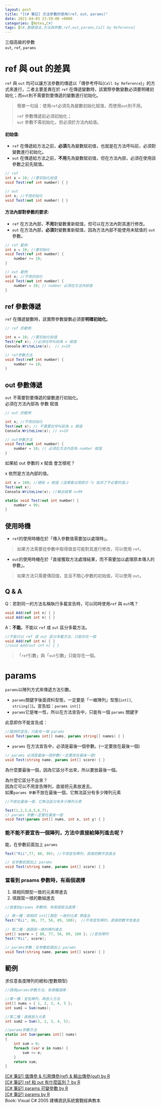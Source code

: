 ```yaml
---
layout: post
title: "[C# 筆記] 方法參數的使用(ref、out、params)"
date: 2021-04-03 23:59:00 +0800
categories: [Notes,C#]
tags: [C#,基礎語法,方法與參數,ref,out,params,Call by Reference]
---
```


三個高級的參數      
`out`, `ref`, `params`

# ref 與 out 的差異

`ref` 與 `out` 均可以讓方法參數的傳遞以「傳參考呼叫(`Call by Reference`)」的方式來進行，二者主要差異在於 `ref` 在傳遞變數時，該實際參數變數必須要明確初始化；而`out`則不需要對要傳遞的變數進行初始化。

> 簡單一句話：使用`ref`必須先為變數初始化賦值，而使用`out`則不用。
>
> `ref` 參數傳遞前必須初始化；      
> `out` 參數不需初始化，但必須於方法內給值。        


#### 初始值:

- `ref` 在傳遞給方法之前，**必須**先為變數賦初值，也就是在方法呼叫前，必須對變數進行初始化。
- `out` 在傳遞給方法之前，**不用**先為變數賦初值，但在方法內部，必須在使用該參數之前先賦值。

```c#
// ref
int x = 10; //要初始化給值
void Test(ref int number) { }

// out
int x; //不用初始化
void Test(out int number) { }
```

#### 方法內部對參數的要求:

- `ref` 在方法內部，**不用**對變數重新賦值，但可以在方法內對其進行修改。
- `out` 在方法內部，**必須**對變數重新賦值，因為方法內部不能使用未賦值的 `out` 參數。
        
```c#
// ref 範例
int x = 10; //要初始化
void Test(ref int number) {
    number += 10;
}

// out 範例
int x; //不用初始化
void Test(out int number) {
    number = 10; // number 必須在方法內給值
}
```


## ref 參數傳遞

`ref` 在傳遞變數時，該實際參數變數必須要**明確初始化**。

```c#
// ref 的範例

int x = 10; //要初始化給值
Test(ref x); //必須在呼叫前為 x 賦值
Console.WriteLine(x);  // x=20

// ref參數方法
void Test(ref int number) {
    number += 10;
}
```

## out 參數傳遞

`out` 不需要對要傳遞的變數進行初始化。      
必須在方法內部為 參數 賦值

```c#
// out 的範例

int x; //不用初始化
Test(out x); // 不需要在呼叫前為 x 賦值
Console.WriteLine(x); // x=10

// out參數方法
void Test(out int number) {
    number = 10; // 必須在方法內部為 number 賦值
}
```

如果給 out 參數的 x 賦值 會怎樣呢？      

x 依然是方法內部的值。

```c#
int x = 100; //硬給 x 賦值 (這裡會出現提示「x 指派了不必要的值」)
Test(out x);
Console.WriteLine(x); //輸出結果 x=99

static void Test(out int number) {
    number = 99; 
}
```

## 使用時機

- `ref`的使用時機在於「傳入參數值需要加以處理時」。

> 如果方法需要從參數中取得值並可能對其進行修改，可以使用 `ref`。

- `out`的使用時機在於「直接獲取方法處理結果，而不需要加以處理原本傳入的參數」。

> 如果方法只需要傳回值，並且不關心參數的初始值，可以使用 `out`。


## Q & A
Q：若對同一的方法名稱執行多載宣告時，可以同時使用`ref` 與 `out`嗎？

```c#
void Add(ref int n) { }
void Add(out int n) { }
```

A：**不能**。不能以 `ref` 或 `out` 區分多載方法。     

```c#
//不能只以 ref 或 out 區分多載方法，只能存在一個
void Add(ref int n) { }
//void Add(out int n) { }
```

> 「`ref`引數」與「`out`引數」只能存在一個。

# params

`params`以陣列方式來傳遞方法引數。

- `params`關鍵字後面資料型態，一定要是「一維陣列」型態(`int[]`, `striing[]`)。宣告如：`params int[]`      
- `params`它是唯一性，所以在方法宣告中，只能有一個 `params` 關鍵字

此意即你不能宣告成：    

```c#
//錯誤的宣告，只能有一個 params
void Test(params int[] nums, params string[] names) { }
```
 
-  `params` 在方法宣告中，必須是最後一個參數。(一定要放在最後一個)

```c#
// params 必須是最後一個參數(一定要放在最後一個)
void Test(string name, params int[] score) { }
```

為什麼要最後一個，因為它區分不出來，所以要放最後一個。  

為什麼它區分不出來？        
因為它可以不用宣告陣列，直接把元素放進去。   
如果`params 參數`不放在最後一個，它無法區分有多少陣列元素       

```c#
//不放在最後一個，它無法區分有多少陣列元素   

Test(1,2,3,4,5,6,7);
// params 參數一定要在最後一個
void Test(params int[] nums, int x, int y) { }
```
     

### 能不能不要宣告一個陣列，方法中直接給陣列進去呢？        
能，在參數前面加上 `params`

```c#
Test("Rii",77, 88, 99); //不用宣告陣列，直接把數字放進去

// 在參數前面加上 params
void Test(string name, params int[] score) { }
```

### 當看到 praams 參數時，有兩個選擇

1. 填相同類型一致的元素帶進去
2. 填跟寫一樣的數組進去

```c#
//當看到praams 參數時，有兩個寫法選擇：

// 第一種：填相同 int[]類型 一致的元素 帶進去
Test("Rii", 88, 77, 56, 89, 100);  //不用宣告陣列，直接把數字放進去
 
// 第二種：填跟寫一樣的陣列進去
int[] score = { 88, 77, 56, 89, 100 }; //宣告陣列
Test("Rii", score); 

// params參數：在參數前面加上 params
void Test(string name, params int[] score) { }
```

## 範例

求任意長度陣列的總和(整數類型)

```c#
//調用params參數方法，有兩種選擇：

//第一種：宣告陣列，再放入方法
int[] nums = { 1, 2, 3, 4, 5 };
int sum1 = Sum(nums);

//第二種：直接放入元素
int sum2 = Sum(1, 2, 3, 4, 5);

//params參數方法
static int Sum(params int[] nums)
{
    int sum = 0;
    foreach (var e in nums) {
        sum += e;
    }
    return sum;
}
```


[[C# 筆記] 值傳參 & 引用傳參(ref) & 輸出傳參(out)  by R](https://riivalin.github.io/posts/2010/01/r-csharp-note-3/)     
[[C# 筆記] ref 和 out 有什麼區別？  by R](https://riivalin.github.io/posts/2017/02/what-is-the-difference-between-ref-and-out/)     
[[C# 筆記] params 可變參數  by R](https://riivalin.github.io/posts/2011/01/params_s/)     
[[C# 筆記] params   by R](https://riivalin.github.io/posts/2021/01/params/)     
Book: Visual C# 2005 建構資訊系統實戰經典教本    